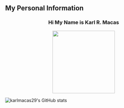 ## My Personal Information
<h3 align="center">Hi My Name is Karl R. Macas</h3>
<p align="center"><img src="https://github.com/karlmacas29/karlmacas29/assets/83496597/a7af9c63-d85c-41ec-84f4-02f791018457" width="200" heigth="400"></p>

![karlmacas29's GitHub stats](https://github-readme-stats.vercel.app/api?username=karlmacas29&show_icons=true)

